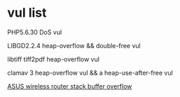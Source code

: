 vul list
========

PHP5.6.30 DoS vul

LIBGD2.2.4 heap-overflow && double-free vul 

libtiff tiff2pdf heap-overflow vul

clamav 3 heap-overflow vul && a heap-use-after-free vul

[ASUS wireless router stack buffer overflow](https://cve.mitre.org/cgi-bin/cvename.cgi?name=CVE-2017-11420)
